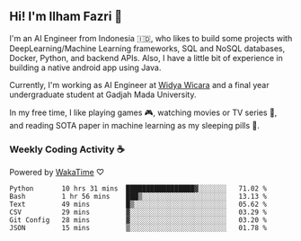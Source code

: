 ## Hi! I'm Ilham Fazri 👋

I'm an AI Engineer from Indonesia 🇮🇩, who likes to build some projects with DeepLearning/Machine Learning frameworks, SQL and NoSQL databases, Docker, Python, and backend APIs. Also, I have a little bit of experience in building a native android app using Java.

Currently, I'm working as AI Engineer at [Widya Wicara](https://widyawicara.com) and a final year undergraduate student at Gadjah Mada University. 

In my free time, I like playing games 🎮, watching movies or TV series 🍿, and reading SOTA paper in machine learning as my sleeping pills 💊. 

### Weekly Coding Activity ☕
Powered by [WakaTime](https://wakatime.com/) ♡
<!--START_SECTION:waka-->

```text
Python       10 hrs 31 mins  █████████████████▓░░░░░░░   71.02 %
Bash         1 hr 56 mins    ███▒░░░░░░░░░░░░░░░░░░░░░   13.13 %
Text         49 mins         █▒░░░░░░░░░░░░░░░░░░░░░░░   05.62 %
CSV          29 mins         ▓░░░░░░░░░░░░░░░░░░░░░░░░   03.29 %
Git Config   28 mins         ▓░░░░░░░░░░░░░░░░░░░░░░░░   03.20 %
JSON         15 mins         ▒░░░░░░░░░░░░░░░░░░░░░░░░   01.78 %
```

<!--END_SECTION:waka-->
